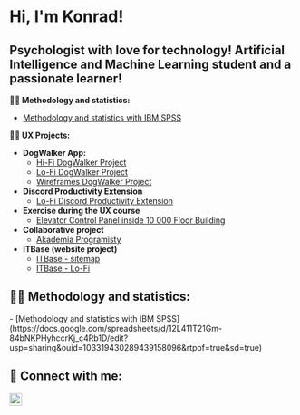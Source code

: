 <h1>Hi, I'm Konrad!</h1>

<h2>
  <b></b>Psychologist with love for technology! Artificial Intelligence and Machine Learning student and a passionate learner!</h2></b> 
 
  <b>👨‍💻 Methodology and statistics:</b></h2>    
  - [Methodology and statistics with IBM SPSS](https://docs.google.com/spreadsheets/d/12L411T21Gm-84bNKPHyhccrKj_c4Rb1D/edit?usp=sharing&ouid=103319430289439158096&rtpof=true&sd=true)

  <b>👨‍💻 UX Projects:</b>
</h2>

- <b>DogWalker App:</b>
  - [Hi-Fi DogWalker Project](https://www.figma.com/file/qxok7yUTTRky79BFDeRMZL/doggo?type=design&node-id=0%3A1&mode=design&t=EvWsYWJEGGrRgVUU-1)
  - [Lo-Fi DogWalker Project](https://www.figma.com/file/ullcJGPitG2Csw0xXSn6jA/Lo-Fi-DogWalker?type=design&node-id=0%3A1&mode=design&t=trNY9uqe2WC68f3a-1)
  - [Wireframes DogWalker Project](https://www.figma.com/file/c0UdZpn8uMOUOLJ6UwBEgT/wireframes-DogWalker?type=design&node-id=0%3A1&mode=design&t=trNY9uqe2WC68f3a-1)
- <b>Discord Productivity Extension</b>
  - [Lo-Fi Discord Productivity Extension](https://www.figma.com/file/3aRofZYPBBp1jTc5LFJ2S9/Lo-Fi?type=design&mode=design&t=RF72GB3OdNtqClX8-1)
- <b>Exercise during the UX course</b>
  - [Elevator Control Panel inside 10 000 Floor Building](https://www.figma.com/file/x2K0NZbqjic7871nTgLxko/Untitled?type=design&node-id=0%3A1&mode=design&t=ZJfad430u0TXUTj9-1)
- <b>Collaborative project</b>
  - [Akademia Programisty](https://akademiaprogramisty.pl/)
- <b>ITBase (website project)</b>
  - [ITBase - sitemap](https://www.figma.com/file/AT2cVG9DEVJongY60vMhYj/ITBase---sitemap?type=design&node-id=0%3A1&mode=design&t=5fkUNzjGblX5rq2d-1)
  - [ITBase - Lo-Fi](https://www.figma.com/file/opny9OGJPoSIuVSS6JLL1H/ITBase---Lo-Fi?type=design&node-id=0%3A1&mode=design&t=2J6BFGFYDP183NXa-1)
 
<h2>
  <b>👨‍💻 Methodology and statistics:</b></h2>    
  - [Methodology and statistics with IBM SPSS](https://docs.google.com/spreadsheets/d/12L411T21Gm-84bNKPHyhccrKj_c4Rb1D/edit?usp=sharing&ouid=103319430289439158096&rtpof=true&sd=true)
<h2> 🤳 Connect with me:</h2>

[<img align="left" alt="JoshMadakor | LinkedIn" width="22px" src="https://cdn.jsdelivr.net/npm/simple-icons@v3/icons/linkedin.svg" />][linkedin]

[linkedin]: https://www.linkedin.com/in/konrad-rodak-329b96193/

<!--
